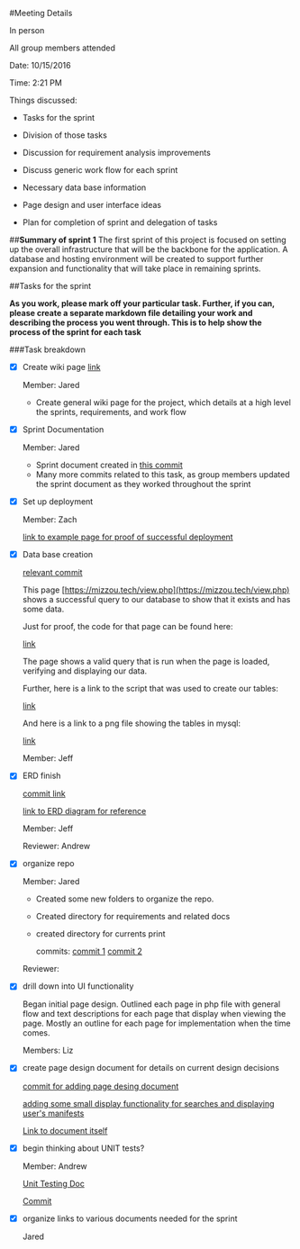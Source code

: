 #Meeting Details 

In person

All group members attended

Date: 10/15/2016 

Time: 2:21 PM 

Things discussed:

- Tasks for the sprint

- Division of those tasks

- Discussion for requirement analysis improvements

- Discuss generic work flow for each sprint

- Necessary data base information 
 
- Page design and user interface ideas

- Plan for completion of sprint and delegation of tasks 

##**Summary of sprint 1**
The first sprint of this project is focused on setting up the overall infrastructure that will be the backbone for the application. A database and hosting environment will be created to support further expansion and functionality that will take place in remaining sprints. 

##Tasks for the sprint

**As you work, please mark off your particular task. Further, if you can, please create a separate markdown file detailing your work and describing the process you went through. This is to help show the process of the sprint for each task**

###Task breakdown 
- [x] Create wiki page [link](https://github.com/jaredwelch1/softwareEngFinalProj/wiki)

	Member: Jared
	- Create general wiki page for the project, which details at a high level the sprints, requirements, and work flow

- [x] Sprint Documentation
	
	Member: Jared 
	* Sprint document created in [this commit](https://github.com/jaredwelch1/softwareEngFinalProj/commit/1ec7601b0af2bfce0c5fa9eeb28b2ea0c4a13b00)
	* Many more commits related to this task, as group members updated the sprint document as they worked throughout the sprint

- [x] Set up deployment 
	
	Member: Zach 

	[link to example page for proof of successful deployment](https://mizzou.tech/)
	

- [x] Data base creation 

	[relevant commit](https://github.com/jaredwelch1/softwareEngFinalProj/commit/4c96a5cc3606886cc53841bfe110d25a5663538d)

	This page [https://mizzou.tech/view.php](https://mizzou.tech/view.php) shows a successful query to our database to show that it exists and has some data. 

	Just for proof, the code for that page can be found here:
	
	[link](https://github.com/jaredwelch1/softwareEngFinalProj/blob/master/webPages/view.php)
	
	The page shows a valid query that is run when the page is loaded, verifying and displaying our data.

	Further, here is a link to the script that was used to create our tables: 

	[link](https://github.com/jaredwelch1/softwareEngFinalProj/blob/master/sprint1/script.sql)

	And here is a link to a png file showing the tables in mysql:

	[link](https://github.com/jaredwelch1/softwareEngFinalProj/blob/master/sprint1/tabledesc.png)
	
	Member: Jeff
	
- [x] ERD finish 

	[commit link](https://github.com/jaredwelch1/softwareEngFinalProj/commit/f291018ef402767578e6166d4d541ebdfbb19fa7)

	[link to ERD diagram for reference](https://github.com/jaredwelch1/softwareEngFinalProj/blob/master/sprint1/SEFPerd.pdf)
	
	Member: Jeff

	Reviewer: Andrew


- [x] organize repo 
	
	Member: Jared

	* Created some new folders to organize the repo.

	* Created directory for requirements and related docs

	* created directory for currents print

		commits: 
		[commit 1](https://github.com/jaredwelch1/softwareEngFinalProj/commit/6c2af192e3f4e0386efb33a45ca033d17e00037d)
		[commit 2](https://github.com/jaredwelch1/softwareEngFinalProj/commit/b15b10bf5b5f3c3549c0a10f63b65682405000a1)
	
	Reviewer:

- [x] drill down into UI functionality

	 Began initial page design. Outlined each page in php file with general flow and text descriptions for each page that display when viewing the page. Mostly an outline for each page for implementation when the time comes. 
	
	Members: Liz
- [x] create page design document for details on current design decisions
	
	[commit for adding page desing document](https://github.com/jaredwelch1/softwareEngFinalProj/commit/2c363f389fe5b16f60b6cd51336364c48810e4f1)
    
    [adding some small display functionality for searches and displaying user's manifests](https://github.com/jaredwelch1/softwareEngFinalProj/commit/31ba89d3b64870e10eb8f603d2dfd8c636167169)

	[Link to document itself](https://github.com/jaredwelch1/softwareEngFinalProj/blob/master/webPages/pageDesignDoc.md)


	 
	

- [x] begin thinking about UNIT tests?
	
	Member: Andrew
	
	[Unit Testing Doc](https://github.com/jaredwelch1/softwareEngFinalProj/blob/master/sprint1/UnitTesting.md)
	
	[Commit](https://github.com/jaredwelch1/softwareEngFinalProj/commit/be4a86a8a3635a01ec1d2c65bcc2590fe4ee62b2)

- [x] organize links to various documents needed for the sprint

	Jared